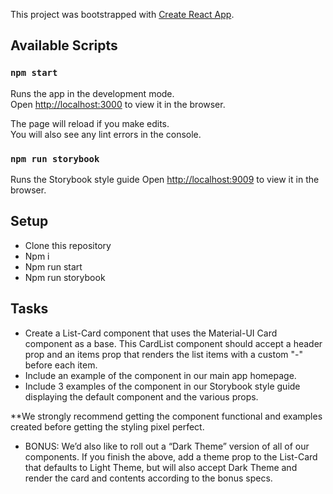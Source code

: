 This project was bootstrapped with [Create React App](https://github.com/facebook/create-react-app).

## Available Scripts

### `npm start`

Runs the app in the development mode.<br>
Open [http://localhost:3000](http://localhost:3000) to view it in the browser.

The page will reload if you make edits.<br>
You will also see any lint errors in the console.

### `npm run storybook`

Runs the Storybook style guide
Open [http://localhost:9009](http://localhost:9009) to view it in the browser.

## Setup

- Clone this repository
- Npm i
- Npm run start
- Npm run storybook


## Tasks

 - Create a List-Card component that uses the Material-UI Card component as a base. This CardList component should accept a header prop and an items prop that renders the list items    with a custom "-" before each item.
 - Include an example of the component in our main app homepage.
 - Include 3 examples of the component in our Storybook style guide displaying the default component and the various props.

 **We strongly recommend getting the component functional and examples created before getting the styling pixel perfect.

 - BONUS: We’d also like to roll out a “Dark Theme” version of all of our components. If you finish the above, add a theme prop to the List-Card that defaults to Light Theme, but              will also accept Dark Theme and render the card and contents according to the bonus specs.